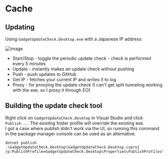 # Cache

## Updating

Using `GadgetUpdateCheck.Desktop.exe` with a Japanese IP address:

![image](https://github.com/ElectronicObserverEN/cache/assets/40002167/8178afd9-0f0b-4442-98ee-f3e283873c9c)

- Start/Stop - toggle the periodic update check - check is performed every 5 minutes
- Update - instantly makes an update check without pushing
- Push - push updates to GitHub
- Get IP - fetches your current IP and writes it to log
- Proxy - for proxying the update check (I can't get split tunneling working with the exe, so I proxy it through EO)

## Building the update check tool

Right click on `GadgetUpdateCheck.Desktop` in Visual Studio and click `Publish...`. The existing folder profile will override the existing exe.  
I got a case where publish didn't work via the UI, so running this command in the package manager console can be used as an alternative.
```
dotnet publish .\GadgetUpdateCheck.Desktop\GadgetUpdateCheck.Desktop.csproj /p:PublishProfile=GadgetUpdateCheck.Desktop\Properties\PublishProfiles\FolderProfile.pubxml
```
